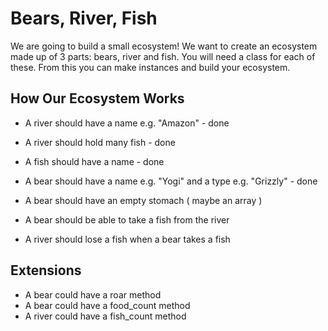 # Bears, River, Fish

We are going to build a small ecosystem! We want to create an ecosystem made up of 3 parts: bears, river and fish. You will need a class for each of these. From this you can make instances and build your ecosystem.

## How Our Ecosystem Works

- A river should have a name e.g. "Amazon" - done
- A river should hold many fish - done
- A fish should have a name - done

- A bear should have a name e.g. "Yogi" and a type e.g. "Grizzly" - done
- A bear should have an empty stomach ( maybe an array ) 

- A bear should be able to take a fish from the river
- A river should lose a fish when a bear takes a fish

## Extensions

- A bear could have a roar method
- A bear could have a food_count method
- A river could have a fish_count method
